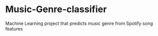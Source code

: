# Music-Genre-classifier
Machine Learning project that predicts music genre from Spotify song features

